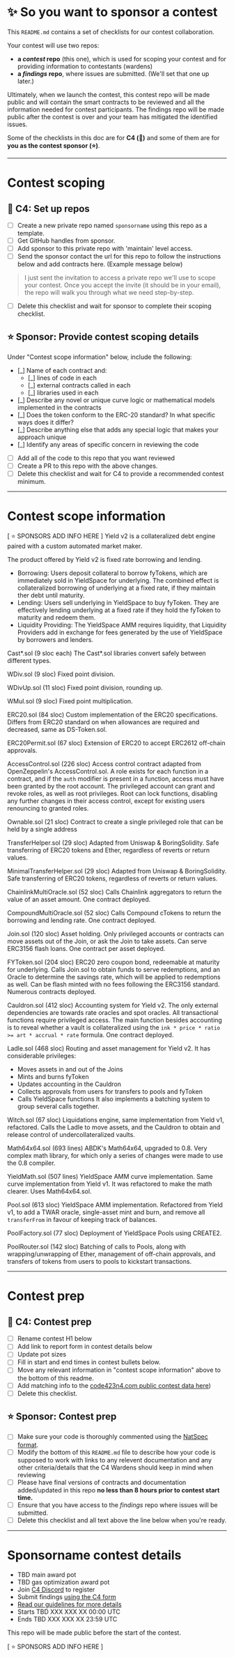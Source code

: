 # ✨ So you want to sponsor a contest

This `README.md` contains a set of checklists for our contest collaboration.

Your contest will use two repos: 
- **a _contest_ repo** (this one), which is used for scoping your contest and for providing information to contestants (wardens)
- **a _findings_ repo**, where issues are submitted. (We'll set that one up later.) 

Ultimately, when we launch the contest, this contest repo will be made public and will contain the smart contracts to be reviewed and all the information needed for contest participants. The findings repo will be made public after the contest is over and your team has mitigated the identified issues.

Some of the checklists in this doc are for **C4 (🐺)** and some of them are for **you as the contest sponsor (⭐️)**.

---

# Contest scoping

## 🐺 C4: Set up repos
- [ ] Create a new private repo named `sponsorname` using this repo as a template.
- [ ] Get GitHub handles from sponsor.
- [ ] Add sponsor to this private repo with 'maintain' level access.
- [ ] Send the sponsor contact the url for this repo to follow the instructions below and add contracts here. (Example message below)

> I just sent the invitation to access a private repo we'll use to scope your contest. Once you accept the invite (it should be in your email), the repo will walk you through what we need step-by-step.

- [ ] Delete this checklist and wait for sponsor to complete their scoping checklist.

## ⭐️ Sponsor: Provide contest scoping details

Under "Contest scope information" below, include the following:

- [_] Name of each contract and:
  - [_] lines of code in each
  - [_] external contracts called in each
  - [_] libraries used in each
- [_] Describe any novel or unique curve logic or mathematical models implemented in the contracts
- [_] Does the token conform to the ERC-20 standard? In what specific ways does it differ?
- [_] Describe anything else that adds any special logic that makes your approach unique
- [_] Identify any areas of specific concern in reviewing the code
- [ ] Add all of the code to this repo that you want reviewed
- [ ] Create a PR to this repo with the above changes.
- [ ] Delete this checklist and wait for C4 to provide a recommended contest minimum.

---

# Contest scope information

[ ⭐️ SPONSORS ADD INFO HERE ]
Yield v2 is a collateralized debt engine paired with a custom automated market maker.

The product offered by Yield v2 is fixed rate borrowing and lending.
 - Borrowing: Users deposit collateral to borrow fyTokens, which are immediately sold in YieldSpace for underlying. The combined effect is collateralized borrowing of underlying at a fixed rate, if they maintain ther debt until maturity.
 - Lending: Users sell underlying in YieldSpace to buy fyToken. They are effectively lending underlying at a fixed rate if they hold the fyToken to maturity and redeem them.
 - Liquidity Providing: The YieldSpace AMM requires liquidity, that Liquidity Providers add in exchange for fees generated by the use of YieldSpace by borrowers and lenders.

Cast*.sol (9 sloc each)
The Cast*.sol libraries convert safely between different types.

WDiv.sol (9 sloc)
Fixed point division.

WDivUp.sol (11 sloc)
Fixed point division, rounding up.

WMul.sol (9 sloc)
Fixed point multiplication.

ERC20.sol (84 sloc)
Custom implementation of the ERC20 specifications.
Differs from ERC20 standard on when allowances are required and decreased, same as DS-Token.sol.

ERC20Permit.sol (67 sloc)
Extension of ERC20 to accept ERC2612 off-chain approvals.

AccessControl.sol (226 sloc)
Access control contract adapted from OpenZeppelin's AccessControl.sol. A role exists for each function in a contract, and if the `auth` modifier is present in a function, access must have been granted by the root account. The privileged account can grant and revoke roles, as well as root privileges.
Root can lock functions, disabling any further changes in their access control, except for existing users renouncing to granted roles.

Ownable.sol (21 sloc)
Contract to create a single privileged role that can be held by a single address

TransferHelper.sol (29 sloc)
Adapted from Uniswap & BoringSolidity. Safe transferring of ERC20 tokens and Ether, regardless of reverts or return values.

MinimalTransferHelper.sol (29 sloc)
Adapted from Uniswap & BoringSolidity. Safe transferring of ERC20 tokens, regardless of reverts or return values.

ChainlinkMultiOracle.sol (52 sloc)
Calls Chainlink aggregators to return the value of an asset amount.
One contract deployed.

CompoundMultiOracle.sol (52 sloc)
Calls Compound cTokens to return the borrowing and lending rate.
One contract deployed.

Join.sol (120 sloc)
Asset holding. Only privileged accounts or contracts can move assets out of the Join, or ask the Join to take assets. Can serve ERC3156 flash loans.
One contract per asset deployed.

FYToken.sol (204 sloc)
ERC20 zero coupon bond, redeemable at maturity for underlying.
Calls Join.sol to obtain funds to serve redemptions, and an Oracle to determine the savings rate, which will be applied to redemptions as well. Can be flash minted with no fees following the ERC3156 standard.
Numerous contracts deployed.

Cauldron.sol (412 sloc)
Accounting system for Yield v2. The only external dependencies are towards rate oracles and spot oracles. All transactional functions require privileged access. The main function besides accounting is to reveal whether a vault is collateralized using the `ink * price * ratio >= art * accrual * rate` formula.
One contract deployed.

Ladle.sol (468 sloc)
Routing and asset management for Yield v2. It has considerable privileges:
 - Moves assets in and out of the Joins
 - Mints and burns fyToken
 - Updates accounting in the Cauldron
 - Collects approvals from users for transfers to pools and fyToken
 - Calls YieldSpace functions
It also implements a batching system to group several calls together.

Witch.sol (67 sloc)
Liquidations engine, same implementation from Yield v1, refactored. Calls the Ladle to move assets, and the Cauldron to obtain and release control of undercollateralized vaults.

Math64x64.sol (693 lines)
ABDK's Math64x64, upgraded to 0.8. Very complex math library, for which only a series of changes were made to use the 0.8 compiler.

YieldMath.sol (507 lines)
YieldSpace AMM curve implementation. Same curve implementation from Yield v1. It was refactored to make the math clearer. Uses Math64x64.sol.

Pool.sol (613 sloc)
YieldSpace AMM implementation. Refactored from Yield v1, to add a TWAR oracle, single-asset mint and burn, and remove all `transferFrom` in favour of keeping track of balances.

PoolFactory.sol (77 sloc)
Deployment of YieldSpace Pools using CREATE2.

PoolRouter.sol (142 sloc)
Batching of calls to Pools, along with wrapping/unwrapping of Ether, management of off-chain approvals, and transfers of tokens from users to pools to kickstart transactions.


---

# Contest prep

## 🐺 C4: Contest prep
- [ ] Rename contest H1 below
- [ ] Add link to report form in contest details below
- [ ] Update pot sizes
- [ ] Fill in start and end times in contest bullets below.
- [ ] Move any relevant information in "contest scope information" above to the bottom of this readme.
- [ ] Add matching info to the [code423n4.com public contest data here](https://github.com/code-423n4/code423n4.com/tree/main/data/contests))
- [ ] Delete this checklist.

## ⭐️ Sponsor: Contest prep
- [ ] Make sure your code is thoroughly commented using the [NatSpec format](https://docs.soliditylang.org/en/v0.5.10/natspec-format.html#natspec-format).
- [ ] Modify the bottom of this `README.md` file to describe how your code is supposed to work with links to any relevent documentation and any other criteria/details that the C4 Wardens should keep in mind when reviewing
- [ ] Please have final versions of contracts and documentation added/updated in this repo **no less than 8 hours prior to contest start time.**
- [ ] Ensure that you have access to the _findings_ repo where issues will be submitted.
- [ ] Delete this checklist and all text above the line below when you're ready.

---

# Sponsorname contest details
- TBD main award pot
- TBD gas optimization award pot
- Join [C4 Discord](https://discord.gg/EY5dvm3evD) to register
- Submit findings [using the C4 form](https://c4-TBD.netlify.app/)
- [Read our guidelines for more details](https://code423n4.com/compete)
- Starts TBD XXX XXX XX 00:00 UTC
- Ends TBD XXX XXX XX 23:59 UTC

This repo will be made public before the start of the contest.

[ ⭐️ SPONSORS ADD INFO HERE ]
